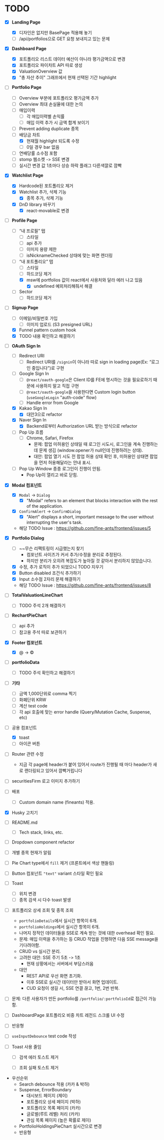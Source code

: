 # TODO

- [x] **Landing Page**
	- [x] 디자인은 없지만 BasePage 적용해 놓기
	- [ ] /api/portfolios으로 GET 요청 보내지고 있는 문제

- [x] **Dashboard Page**
	- [x] 포트폴리오 리스트 데이터 예산이 아니라 평가금액으로 변경
	- [x] 포트폴리오 파이차트 API 따로 생성
	- [x] ValuationOverview 값
	- [x] "총 자산 추이" 그래프에서 현재 선택된 기간 highlight

- [ ] **Portfolio Page**
	- [ ] Overview 부분에 포트폴리오 평가금액 추가
	- [ ] Overview 최대 손실율에 대한 논의
	- [ ] 매입이력
	    - [ ] 각 매입이력별 손익률
	    - [ ] 매입 이력 추가 시 금액 합계 보이기
	- [ ] Prevent adding duplicate 종목
	- [ ] 배당금 차트
	    - [x] 현재월 highlight 되도록 수정
	    - [ ] 0일 경우 bar 없음
	- [ ] 연배당률 소수점 포함
	- [ ] stomp 웹소켓 -> SSE 변경
	- [ ] 실시간 변경 값 1초마다 상승 하락 플래그 다른색깔로 깜빡

- [x] **Watchlist Page**
	- [x] Hardcode된 포트폴리오 제거
	- [x] Watchlist 추가, 삭제 기능
		- [x] 종목 추가, 삭제 기능
	- [x] DnD library 바꾸기
		- [x] react-movable로 변경

- [ ] **Profile Page**
	- [ ] “내 프로필” 탭
	    - [ ] 스타일
	    - [ ] api 추가
	    - [ ] 이미지 용량 제한
	    - [ ] isNicknameChecked 상태에 맞는 화면 렌더링
	- [ ] “내 포트폴리오” 탭
	    - [ ] 스타일
	    - [ ] 하드코딩 제거
	    - [x] msw에 portfolios 값이 react에서 사용처와 달라 에러 나고 있음
		    - [x] undefined 예외처리해줘서 해결
	- [ ] Sector
	    - [ ] 하드코딩 제거

- [ ] **Signup Page**
	- [ ] 이메일/비밀번호 가입
		- [ ] 이미지 업로드 (S3 presigned URL)
	- [x] Funnel pattern custom hook
	- [x] TODO 내용 확인하고 해결하기

- [ ] **OAuth Sign In**
	- [ ] Redirect URI
	    - [ ] Redirect URI를 `/signin`이 아니라 따로 sign in loading page(Ex: “로그인 중입니다”)로 구현
	- [ ] Google Sign In
	    - [ ] `@react/oauth-google`은 Client ID를 FE에 명시하는 것을 필요로하기 때문에 사용하지 말고 직접 구현
	    - [ ] `@react/oauth-google`을 사용한다면 Custom login button (`useGoogleLogin` "auth-code" flow)
	    - [ ] Handle error from Google
	- [x] Kakao Sign In
	    - [x] 대안3으로 refactor
	- [x] Naver Sign In
		- [x] Backend로부터 Authorization URL 받는 방식으로 refactor
	- [ ] Pop Up 흐름
		- [ ] Chrome, Safari, Firefox
			- 문제: 팝업 미허용인 상태일 때 로그인 시도시, 로그인을 계속 진행하는데 문제 생김 (window.opener가 null인데 진행하려는 상태).
			- 대안: 팝업 열기 시도 전 팝업 허용 상태 확인 후, 미허용인 상태면 팝업을 먼저 허용해달라는 안내 표시.
	- [ ] Pop Up Window 종종 로그인이 진행이 안됨.
		- Pop Up이 열리고 바로 닫힘.

- [x] **Modal 컴포넌트**
	- [x] `Modal` -> `Dialog`
	    - [x] "Modal" refers to an element that blocks interaction with the rest of the application.
	- [x] `ConfirmAlert` -> `ConfirmDialog`
	    - [x] "Alert" displays a short, important message to the user without interrupting the user's task.
	- 해당 TODO Issue : https://github.com/fine-ants/frontend/issues/5

- [x] **Portfolio Dialog**
	- [ ] ~~무슨 리팩토링이 시급했는지 찾기
		- 컴포넌트 사이즈가 커서 추가/수정을 분리로 추정된다.
		- 하지만 분리가 오히려 복잡도가 높아질 것 같아서 분리하지 않았습니다.
	- [x] 수정, 추가 로직이 추가 되었으니 TODO 지우기
	- [x] Button disabled 조건식 추가하기
	- [x] Input 소수점 2자리 문제 해결하기
	- 해당 TODO Issue : https://github.com/fine-ants/frontend/issues/8

- [ ] **TotalValuationLineChart**
	- [ ] TODO 주석 2개 해결하기

- [ ] **RechartPieChart**
	- [ ] api 추가
	- [ ] 참고용 주석 따로 보관하기

- [x] **Footer 컴포넌트**
	- [x] @ -> ©

- [ ] **portfolioData**
	- [ ] TODO 주석 확인하고 해결하기

- [ ] **기타**
	- [ ] 금액 1,000단위로 comma 찍기
	- [ ] 화폐단위 KRW
	- [ ] 계산 test code
	- [ ] 각 api 호출에 맞는 error handle (Query/Mutation Cache, Suspense, etc)

- [ ] 공용 컴포넌트
	- [x] toast
	- [ ] 아이콘 버튼

- [ ] Router 관련 수정
	-  지금 각 page에 header가 붙어 있어서 route가 진행될 때 마다 header가 새로 랜더링되고 있어서 깜빡거립니다

- [ ] securitiesFirm 로고 이미지 추가하기 

- [ ] 배포
	- [ ] Custom domain name (fineants) 적용.

- [x] Husky 고치기

- [ ] README.md
	- [ ] Tech stack, links, etc.

- [ ] Dropdown component refactor

- [ ] 개별 종목 현재가 알림

- [ ] Pie Chart type에서 `fill` 제거 (프론트에서 색상 핸들링)

- [ ] Button 컴포넌트 `"text"` variant 스타일 확인 필요

- [ ] Toast
	- [ ] 위치 변경
	- [ ] 종목 검색 시 다수 toast 발생

- [ ] 포트폴리오 상세 조회 및 종목 조회
	- `portfolioDetails`에서 실시간 항목이 6개.
	- `portfolioHoldings`에서 실시간 항목이 6개.
	- 나머지 정적인 데이터들을 SSE로 계속 받는 것에 대한 overhead 확인 필요.
	- 문제: 매입 이력을 추가하는 등 CRUD 작업을 진행하면 다음 SSE message을 기다려야함.
	- CRUD vs 실시간 분리.
	- 고려한 대안: SSE 주기 5초 -> 1초
		- 현재 상황에서는 서버에서 부담스러움
	- 대안
		- REST API로 우선 화면 초기화.
		- 이후 SSE로 실시간 데이터만 받아서 화면 업데이트.
		- CUD 요청이 생길 시, SSE 연결 끊고, 1번, 2번 반복.

- [ ] 문제: 다른 사용자가 만든 portfolio를 `/portfolio/:portfolioId`로 접근이 가능함.

- [ ] DashboardPage 포트폴리오 비중 차트 레전드 스크롤 UI 수정

- [ ] 반응형

- [ ] `useInputDebounce` test code 작성

- [ ] Toast 사용 줄임
	- [ ] 검색 에러 토스트 제거
	- [ ] 조회 실패 토스트 제거



- 우선순위
	- Search debounce 적용 (카카 & 박하)
	- Suspense, ErrorBoundary
		- 대시보드 페이지 (제이)
		- 포트폴리오 상세 페이지 (박하)
		- 포트폴리오 목록 페이지 (카카)
		- 글로벌(루트 레벨) 처리 (카카)
		- 관심 목록 페이지 (높은 확률로 제이)
	- PortfolioHoldingsPieChart 실시간으로 변경
	- 반응형

